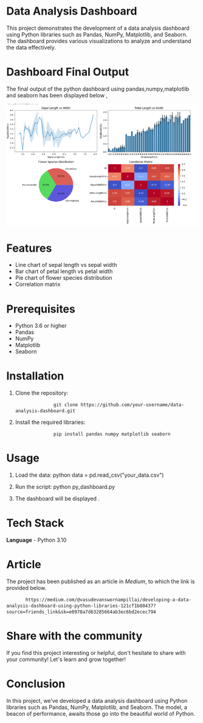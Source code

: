 
# Data Analysis Dashboard

This project demonstrates the development of a data analysis dashboard using Python libraries such as Pandas, NumPy, Matplotlib, and Seaborn. The dashboard provides various visualizations to analyze and understand the data effectively.

# Dashboard Final Output 

The final output of the python dashboard using pandas,numpy,matplotlib and seaborn has been displayed below ,

![Screenshot](dashboard_output_img.png)

# Features

* Line chart of sepal length vs sepal width
* Bar chart of petal length vs petal width
* Pie chart of flower species distribution
* Correlation matrix

# Prerequisites

* Python 3.6 or higher
* Pandas
* NumPy
* Matplotlib
* Seaborn

# Installation

1. Clone the repository:


                     git clone https://github.com/your-username/data-analysis-dashboard.git

3. Install the required libraries:


                     pip install pandas numpy matplotlib seaborn

# Usage

1. Load the data:
   python data = pd.read_csv("your_data.csv")

2. Run the script:
   python py_dashboard.py

3. The dashboard will be displayed .

# Tech Stack

**Language** - Python 3.10

# Article 

The project has been published as an article in *Medium*, to which the link is provided below.  
        
           https://medium.com/@vasudevanswornampillai/developing-a-data-analysis-dashboard-using-python-libraries-121cf1b80437?source=friends_link&sk=e0978a7d63285664ab3ec6bd2ecec794

# Share with the community

If you find this project interesting or helpful, don't hesitate to share with your community! Let's learn and grow together! 



# Conclusion 

In this project, we’ve developed a data analysis dashboard using Python libraries such as Pandas, NumPy, Matplotlib, and Seaborn. The model, a beacon of performance, awaits those go into the beautiful world of Python.
